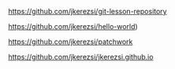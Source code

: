 https://github.com/jkerezsi/git-lesson-repository

https://github.com/jkerezsi/hello-world)

https://github.com/jkerezsi/patchwork

https://github.com/jkerezsi/jkerezsi.github.io
